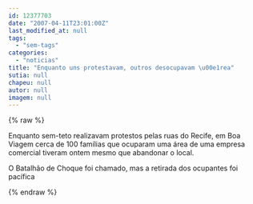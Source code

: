 ```yaml
---
id: 12377703
date: "2007-04-11T23:01:00Z"
last_modified_at: null
tags:
  - "sem-tags"
categories:
  - "noticias"
title: "Enquanto uns protestavam, outros desocupavam \u00e1rea"
sutia: null
chapeu: null
autor: null
imagem: null
---
```

{% raw %}
<p><P>Enquanto sem-teto realizavam protestos pelas ruas do Recife, em Boa Viagem cerca de 100 famílias que ocuparam uma área de uma empresa comercial tiveram ontem mesmo que abandonar o local.</P></p>
<p><P>O Batalhão de Choque foi chamado, mas a retirada dos ocupantes foi pacífica</P> </p>
{% endraw %}